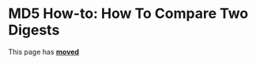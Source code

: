 # MD5 How-to: How To Compare Two Digests

This page has [**moved**](https://lib-docs.delphidabbler.com/MD5/1/HowTo/CompareDigests)